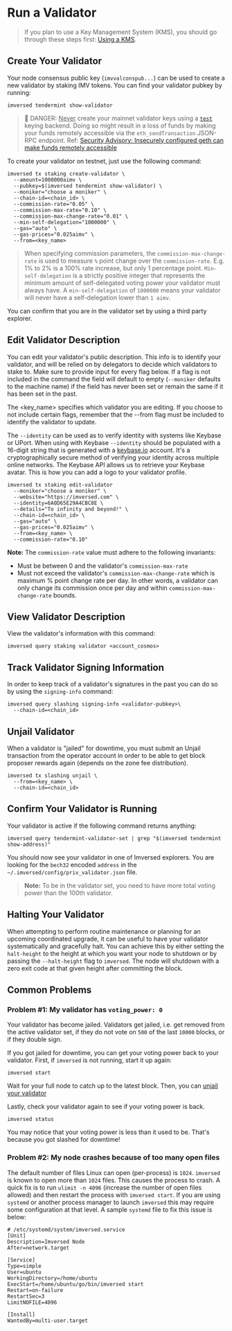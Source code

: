 # Run a Validator

> If you plan to use a Key Management System (KMS), you should go through these steps first: [Using a KMS](https://docs.imversed.com/validators/security/kms.html).

## Create Your Validator
Your node consensus public key (`imvvalconspub...`) can be used to create a new validator by staking IMV tokens. You can find your validator pubkey by running:

```text
imversed tendermint show-validator
```
> 🚨 DANGER: <u>Never</u> create your mainnet validator keys using a [`test`](https://docs.imversed.com/users/keys/keyring.html#testing) keying backend. Doing so might result in a loss of funds by making your funds remotely accessible via the `eth_sendTransaction` JSON-RPC endpoint.
> Ref: [Security Advisory: Insecurely configured geth can make funds remotely accessible](https://blog.ethereum.org/2015/08/29/security-alert-insecurely-configured-geth-can-make-funds-remotely-accessible/)

To create your validator on testnet, just use the following command:

```text
imversed tx staking create-validator \
  --amount=1000000aimv \
  --pubkey=$(imversed tendermint show-validator) \
  --moniker="choose a moniker" \
  --chain-id=<chain_id> \
  --commission-rate="0.05" \
  --commission-max-rate="0.10" \
  --commission-max-change-rate="0.01" \
  --min-self-delegation="1000000" \
  --gas="auto" \
  --gas-prices="0.025aimv" \
  --from=<key_name>
```

> When specifying commission parameters, the `commission-max-change-rate` is used to measure `%` point change over the `commission-rate`. E.g. 1% to 2% is a 100% rate increase, but only 1 percentage point.
> `Min-self-delegation` is a strictly positive integer that represents the minimum amount of self-delegated voting power your validator must always have. A `min-self-delegation` of `1000000` means your validator will never have a self-delegation lower than `1 aimv`.

You can confirm that you are in the validator set by using a third party explorer.

## Edit Validator Description

You can edit your validator's public description. This info is to identify your validator, and will be relied on by delegators to decide which validators to stake to. Make sure to provide input for every flag below. If a flag is not included in the command the field will default to empty (`--moniker` defaults to the machine name) if the field has never been set or remain the same if it has been set in the past.

The <key_name> specifies which validator you are editing. If you choose to not include certain flags, remember that the --from flag must be included to identify the validator to update.

The `--identity` can be used as to verify identity with systems like Keybase or UPort. When using with Keybase `--identity` should be populated with a 16-digit string that is generated with a [keybase.io](https://keybase.io/) account. It's a cryptographically secure method of verifying your identity across multiple online networks. The Keybase API allows us to retrieve your Keybase avatar. This is how you can add a logo to your validator profile.

```text
imversed tx staking edit-validator
  --moniker="choose a moniker" \
  --website="https://imversed.com" \
  --identity=6A0D65E29A4CBC8E \
  --details="To infinity and beyond!" \
  --chain-id=<chain_id> \
  --gas="auto" \
  --gas-prices="0.025aimv" \
  --from=<key_name> \
  --commission-rate="0.10"
```

**Note:** The `commission-rate` value must adhere to the following invariants:
* Must be between 0 and the validator's `commission-max-rate`
* Must not exceed the validator's `commission-max-change-rate` which is maximum % point change rate per day. In other words, a validator can only change its commission once per day and within `commission-max-change-rate` bounds.

## View Validator Description
View the validator's information with this command:

```text
imversed query staking validator <account_cosmos>
```

## Track Validator Signing Information
In order to keep track of a validator's signatures in the past you can do so by using the `signing-info` command:

```text
imversed query slashing signing-info <validator-pubkey>\
  --chain-id=<chain_id>
```

## Unjail Validator
When a validator is "jailed" for downtime, you must submit an Unjail transaction from the operator account in order to be able to get block proposer rewards again (depends on the zone fee distribution).

```text
imversed tx slashing unjail \
  --from=<key_name> \
  --chain-id=<chain_id>
```

## Confirm Your Validator is Running
Your validator is active if the following command returns anything:

```text
imversed query tendermint-validator-set | grep "$(imversed tendermint show-address)"
```

You should now see your validator in one of Imversed explorers. You are looking for the `bech32` encoded `address` in the `~/.imversed/config/priv_validator.json` file.

> **Note:** To be in the validator set, you need to have more total voting power than the 100th validator.

## Halting Your Validator
When attempting to perform routine maintenance or planning for an upcoming coordinated upgrade, it can be useful to have your validator systematically and gracefully halt. You can achieve this by either setting the `halt-height` to the height at which you want your node to shutdown or by passing the `--halt-height` flag to `imversed`. The node will shutdown with a zero exit code at that given height after committing the block.

## Common Problems

### Problem #1: My validator has `voting_power: 0`

Your validator has become jailed. Validators get jailed, i.e. get removed from the active validator set, if they do not vote on `500` of the last `10000` blocks, or if they double sign.

If you got jailed for downtime, you can get your voting power back to your validator. First, if `imversed` is not running, start it up again:

```text
imversed start
```

Wait for your full node to catch up to the latest block. Then, you can [unjail your validator](https://docs.imversed.com/validators/setup/run_validator.html#unjail-validator)

Lastly, check your validator again to see if your voting power is back.

```text
imversed status
```
You may notice that your voting power is less than it used to be. That's because you got slashed for downtime!

### Problem #2: My node crashes because of too many open files

The default number of files Linux can open (per-process) is `1024`. `imversed` is known to open more than `1024` files. This causes the process to crash. A quick fix is to run `ulimit -n 4096` (increase the number of open files allowed) and then restart the process with `imversed start`. If you are using `systemd` or another process manager to launch `imversed` this may require some configuration at that level. A sample `systemd` file to fix this issue is below:

```text
# /etc/systemd/system/imversed.service
[Unit]
Description=Imversed Node
After=network.target

[Service]
Type=simple
User=ubuntu
WorkingDirectory=/home/ubuntu
ExecStart=/home/ubuntu/go/bin/imversed start
Restart=on-failure
RestartSec=3
LimitNOFILE=4096

[Install]
WantedBy=multi-user.target
```

